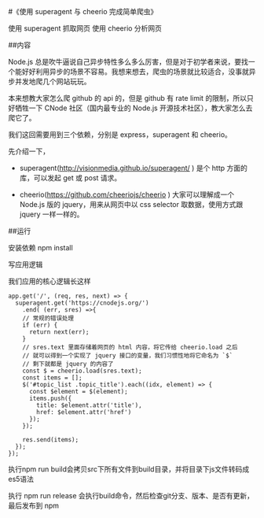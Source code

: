 #《使用 superagent 与 cheerio 完成简单爬虫》

使用 superagent 抓取网页
使用 cheerio 分析网页

##内容

Node.js 总是吹牛逼说自己异步特性多么多么厉害，但是对于初学者来说，要找一个能好好利用异步的场景不容易。我想来想去，爬虫的场景就比较适合，没事就异步并发地爬几个网站玩玩。

本来想教大家怎么爬 github 的 api 的，但是 github 有 rate limit 的限制，所以只好牺牲一下 CNode 社区（国内最专业的 Node.js 开源技术社区），教大家怎么去爬它了。

我们这回需要用到三个依赖，分别是 express，superagent 和 cheerio。

先介绍一下，

* superagent(http://visionmedia.github.io/superagent/ ) 是个 http 方面的库，可以发起 get 或 post 请求。

* cheerio(https://github.com/cheeriojs/cheerio ) 大家可以理解成一个 Node.js 版的 jquery，用来从网页中以 css selector 取数据，使用方式跟 jquery 一样一样的。

##运行

安装依赖 npm install

写应用逻辑

我们应用的核心逻辑长这样


```
app.get('/', (req, res, next) => {
  superagent.get('https://cnodejs.org/')
    .end( (err, sres) =>{
    // 常规的错误处理
    if (err) {
      return next(err);
    }
    // sres.text 里面存储着网页的 html 内容，将它传给 cheerio.load 之后
    // 就可以得到一个实现了 jquery 接口的变量，我们习惯性地将它命名为 `$`
    // 剩下就都是 jquery 的内容了
    const $ = cheerio.load(sres.text);
    const items = [];
    $('#topic_list .topic_title').each((idx, element) => {
      const $element = $(element);
      items.push({
        title: $element.attr('title'),
        href: $element.attr('href')
      });
    });

    res.send(items);
  });
});
```

执行npm run build会拷贝src下所有文件到build目录，并将目录下js文件转码成es5语法

执行 npm run release 会执行build命令，然后检查git分支、版本、是否有更新，最后发布到 npm